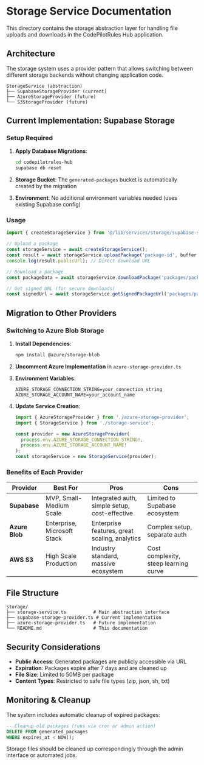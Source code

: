 # Storage Service Documentation

This directory contains the storage abstraction layer for handling file uploads and downloads in the CodePilotRules Hub application.

## Architecture

The storage system uses a provider pattern that allows switching between different storage backends without changing application code.

```
StorageService (abstraction)
├── SupabaseStorageProvider (current)
├── AzureStorageProvider (future)
└── S3StorageProvider (future)
```

## Current Implementation: Supabase Storage

### Setup Required

1. **Apply Database Migrations**:
   ```bash
   cd codepilotrules-hub
   supabase db reset
   ```

2. **Storage Bucket**: The `generated-packages` bucket is automatically created by the migration

3. **Environment**: No additional environment variables needed (uses existing Supabase config)

### Usage

```typescript
import { createStorageService } from '@/lib/services/storage/supabase-storage-provider';

// Upload a package
const storageService = await createStorageService();
const result = await storageService.uploadPackage('package-id', buffer, 'zip');
console.log(result.publicUrl); // Direct download URL

// Download a package
const packageData = await storageService.downloadPackage('packages/package-id.zip');

// Get signed URL (for secure downloads)
const signedUrl = await storageService.getSignedPackageUrl('packages/package-id.zip', 3600);
```

## Migration to Other Providers

### Switching to Azure Blob Storage

1. **Install Dependencies**:
   ```bash
   npm install @azure/storage-blob
   ```

2. **Uncomment Azure Implementation** in `azure-storage-provider.ts`

3. **Environment Variables**:
   ```env
   AZURE_STORAGE_CONNECTION_STRING=your_connection_string
   AZURE_STORAGE_ACCOUNT_NAME=your_account_name
   ```

4. **Update Service Creation**:
   ```typescript
   import { AzureStorageProvider } from './azure-storage-provider';
   import { StorageService } from './storage-service';
   
   const provider = new AzureStorageProvider(
     process.env.AZURE_STORAGE_CONNECTION_STRING!,
     process.env.AZURE_STORAGE_ACCOUNT_NAME!
   );
   const storageService = new StorageService(provider);
   ```

### Benefits of Each Provider

| Provider | Best For | Pros | Cons |
|----------|----------|------|------|
| **Supabase** | MVP, Small-Medium Scale | Integrated auth, simple setup, cost-effective | Limited to Supabase ecosystem |
| **Azure Blob** | Enterprise, Microsoft Stack | Enterprise features, great scaling, analytics | Complex setup, separate auth |
| **AWS S3** | High Scale Production | Industry standard, massive ecosystem | Cost complexity, steep learning curve |

## File Structure

```
storage/
├── storage-service.ts          # Main abstraction interface
├── supabase-storage-provider.ts # Current implementation
├── azure-storage-provider.ts   # Future implementation
└── README.md                   # This documentation
```

## Security Considerations

- **Public Access**: Generated packages are publicly accessible via URL
- **Expiration**: Packages expire after 7 days and are cleaned up
- **File Size**: Limited to 50MB per package
- **Content Types**: Restricted to safe file types (zip, json, sh, txt)

## Monitoring & Cleanup

The system includes automatic cleanup of expired packages:

```sql
-- Cleanup old packages (runs via cron or admin action)
DELETE FROM generated_packages 
WHERE expires_at < NOW();
```

Storage files should be cleaned up correspondingly through the admin interface or automated jobs. 